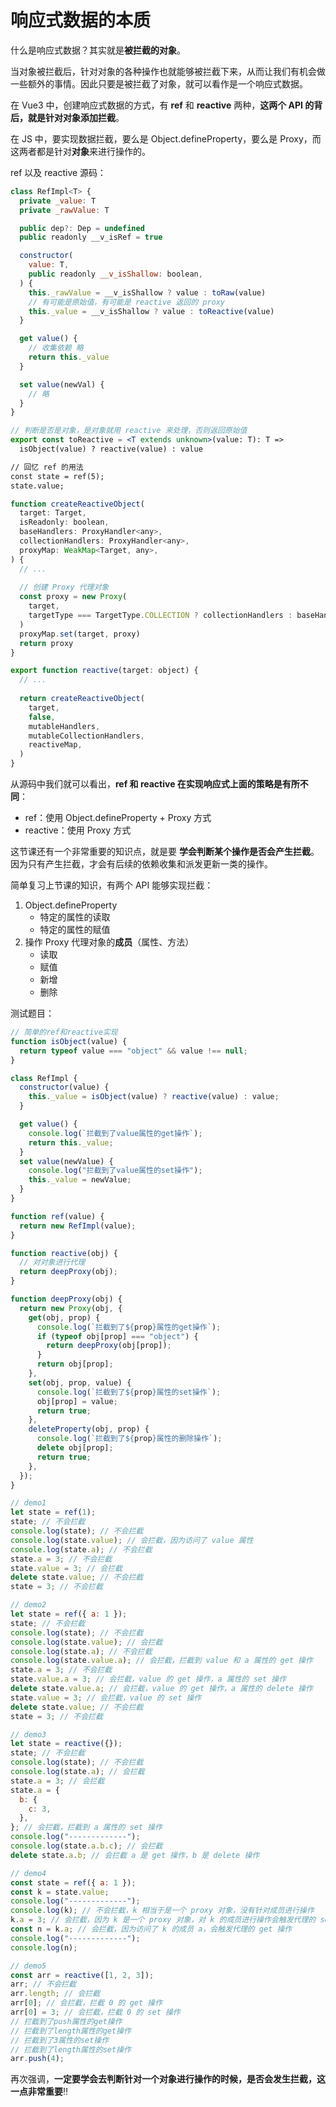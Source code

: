 # 响应式数据的本质

什么是响应式数据？其实就是**被拦截的对象**。

当对象被拦截后，针对对象的各种操作也就能够被拦截下来，从而让我们有机会做一些额外的事情。因此只要是被拦截了对象，就可以看作是一个响应式数据。

在 Vue3 中，创建响应式数据的方式，有 **ref** 和 **reactive** 两种，**这两个 API 的背后，就是针对对象添加拦截**。

在 JS 中，要实现数据拦截，要么是 Object.defineProperty，要么是 Proxy，而这两者都是针对**对象**来进行操作的。

ref 以及 reactive 源码：

```jsx
class RefImpl<T> {
  private _value: T
  private _rawValue: T

  public dep?: Dep = undefined
  public readonly __v_isRef = true

  constructor(
    value: T,
    public readonly __v_isShallow: boolean,
  ) {
    this._rawValue = __v_isShallow ? value : toRaw(value)
    // 有可能是原始值，有可能是 reactive 返回的 proxy
    this._value = __v_isShallow ? value : toReactive(value)
  }

  get value() {
    // 收集依赖 略
    return this._value
  }

  set value(newVal) {
    // 略
  }
}

// 判断是否是对象，是对象就用 reactive 来处理，否则返回原始值
export const toReactive = <T extends unknown>(value: T): T =>
  isObject(value) ? reactive(value) : value

// 回忆 ref 的用法
const state = ref(5);
state.value;
```

```jsx
function createReactiveObject(
  target: Target,
  isReadonly: boolean,
  baseHandlers: ProxyHandler<any>,
  collectionHandlers: ProxyHandler<any>,
  proxyMap: WeakMap<Target, any>,
) {
  // ...
    
  // 创建 Proxy 代理对象
  const proxy = new Proxy(
    target,
    targetType === TargetType.COLLECTION ? collectionHandlers : baseHandlers,
  )
  proxyMap.set(target, proxy)
  return proxy
}

export function reactive(target: object) {
  // ...
  
  return createReactiveObject(
    target,
    false,
    mutableHandlers,
    mutableCollectionHandlers,
    reactiveMap,
  )
}
```

从源码中我们就可以看出，**ref 和 reactive 在实现响应式上面的策略是有所不同**：

- ref：使用 Object.defineProperty + Proxy 方式
- reactive：使用 Proxy 方式

这节课还有一个非常重要的知识点，就是要 **学会判断某个操作是否会产生拦截**。因为只有产生拦截，才会有后续的依赖收集和派发更新一类的操作。 

简单复习上节课的知识，有两个 API 能够实现拦截：

1. Object.defineProperty
    - 特定的属性的读取
    - 特定的属性的赋值
2. 操作 Proxy 代理对象的**成员**（属性、方法）
    - 读取
    - 赋值
    - 新增
    - 删除

测试题目：

```jsx
// 简单的ref和reactive实现
function isObject(value) {
  return typeof value === "object" && value !== null;
}

class RefImpl {
  constructor(value) {
    this._value = isObject(value) ? reactive(value) : value;
  }

  get value() {
    console.log(`拦截到了value属性的get操作`);
    return this._value;
  }
  set value(newValue) {
    console.log("拦截到了value属性的set操作");
    this._value = newValue;
  }
}

function ref(value) {
  return new RefImpl(value);
}

function reactive(obj) {
  // 对对象进行代理
  return deepProxy(obj);
}

function deepProxy(obj) {
  return new Proxy(obj, {
    get(obj, prop) {
      console.log(`拦截到了${prop}属性的get操作`);
      if (typeof obj[prop] === "object") {
        return deepProxy(obj[prop]);
      }
      return obj[prop];
    },
    set(obj, prop, value) {
      console.log(`拦截到了${prop}属性的set操作`);
      obj[prop] = value;
      return true;
    },
    deleteProperty(obj, prop) {
      console.log(`拦截到了${prop}属性的删除操作`);
      delete obj[prop];
      return true;
    },
  });
}
```

```jsx
// demo1
let state = ref(1);
state; // 不会拦截
console.log(state); // 不会拦截
console.log(state.value); // 会拦截，因为访问了 value 属性
console.log(state.a); // 不会拦截
state.a = 3; // 不会拦截
state.value = 3; // 会拦截
delete state.value; // 不会拦截
state = 3; // 不会拦截
```

```jsx
// demo2
let state = ref({ a: 1 });
state; // 不会拦截
console.log(state); // 不会拦截
console.log(state.value); // 会拦截
console.log(state.a); // 不会拦截
console.log(state.value.a); // 会拦截，拦截到 value 和 a 属性的 get 操作
state.a = 3; // 不会拦截
state.value.a = 3; // 会拦截，value 的 get 操作，a 属性的 set 操作
delete state.value.a; // 会拦截，value 的 get 操作，a 属性的 delete 操作
state.value = 3; // 会拦截，value 的 set 操作
delete state.value; // 不会拦截
state = 3; // 不会拦截
```

```jsx
// demo3
let state = reactive({});
state; // 不会拦截
console.log(state); // 不会拦截
console.log(state.a); // 会拦截
state.a = 3; // 会拦截
state.a = {
  b: {
    c: 3,
  },
}; // 会拦截，拦截到 a 属性的 set 操作
console.log("-------------");
console.log(state.a.b.c); // 会拦截
delete state.a.b; // 会拦截 a 是 get 操作，b 是 delete 操作
```

```jsx
// demo4
const state = ref({ a: 1 });
const k = state.value; 
console.log("-------------");
console.log(k); // 不会拦截，k 相当于是一个 proxy 对象，没有针对成员进行操作
k.a = 3; // 会拦截，因为 k 是一个 proxy 对象，对 k 的成员进行操作会触发代理的 set 操作
const n = k.a; // 会拦截，因为访问了 k 的成员 a，会触发代理的 get 操作
console.log("-------------");
console.log(n); 
```

```jsx
// demo5
const arr = reactive([1, 2, 3]);
arr; // 不会拦截
arr.length; // 会拦截
arr[0]; // 会拦截，拦截 0 的 get 操作
arr[0] = 3; // 会拦截，拦截 0 的 set 操作
// 拦截到了push属性的get操作
// 拦截到了length属性的get操作
// 拦截到了3属性的set操作
// 拦截到了length属性的set操作
arr.push(4); 
```

再次强调，**一定要学会去判断针对一个对象进行操作的时候，是否会发生拦截，这一点非常重要**‼️

